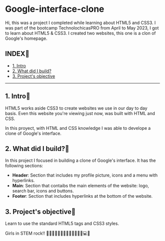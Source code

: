# Google-interface-clone
Hi, this was a project I completed while learning about HTML5 and CSS3.
I was part of the bootcamp TechnolochicasPRO from April to May 2023, I got to learn about HTML5 & CSS3. I created two websites, this one is a clon of Google's homepage.
## INDEX💜
* [1. Intro](https://github.com/TereCova/Google-interface-clone/edit/main/README.md#1-intro)
* [2. What did I build?](https://github.com/TereCova/Google-interface-clone/edit/main/README.md#2-what-did-i-build)
* [3. Project's objective](https://github.com/TereCova/Google-interface-clone/edit/main/README.md#2-what-did-i-build)

****
## 1. Intro💜
HTML5 works aside CSS3 to create websites we use in our day to day basis. Even this website you're viewing just now, was built with HTML and CSS. 

In this proyect, with HTML and CSS knowledge I was able to develope a clone of Google's interface. 

## 2. What did I build?💜 
In this project I focused in building a clone of Google's interface. 
It has the following sections:

* **Header**: Section that includes my profile picture, icons and a menu with hyperlinks.
* **Main**: Section that contaibs the main elements of the website: logo, search bar, icons and buttons. 
* **Footer**: Section that includes hyperlinks at the bottom of the website. 


## 3. Project's objective💜
Learn to use the standard HTML5 tags and CSS3 styles. 

Girls in STEM rock!! 🙋🏻‍♀️👱🏽‍♀️👩🏽👧🏽🦋🌺🌻💻💜
